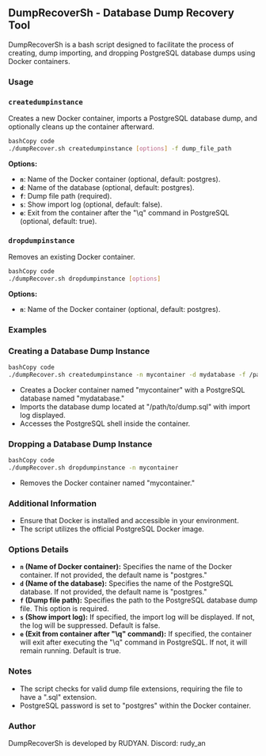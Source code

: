 ## **DumpRecoverSh - Database Dump Recovery Tool**

DumpRecoverSh is a bash script designed to facilitate the process of creating, dump importing, and dropping PostgreSQL database dumps using Docker containers.

### **Usage**

### **`createdumpinstance`**

Creates a new Docker container, imports a PostgreSQL database dump, and optionally cleans up the container afterward.

```bash
bashCopy code
./dumpRecover.sh createdumpinstance [options] -f dump_file_path

```

**Options:**

- **`n`**: Name of the Docker container (optional, default: postgres).
- **`d`**: Name of the database (optional, default: postgres).
- **`f`**: Dump file path (required).
- **`s`**: Show import log (optional, default: false).
- **`e`**: Exit from the container after the "\q" command in PostgreSQL (optional, default: true).

### **`dropdumpinstance`**

Removes an existing Docker container.

```bash
bashCopy code
./dumpRecover.sh dropdumpinstance [options]

```

**Options:**

- **`n`**: Name of the Docker container (optional, default: postgres).

### **Examples**

### Creating a Database Dump Instance

```bash
bashCopy code
./dumpRecover.sh createdumpinstance -n mycontainer -d mydatabase -f /path/to/dump.sql -s

```

- Creates a Docker container named "mycontainer" with a PostgreSQL database named "mydatabase."
- Imports the database dump located at "/path/to/dump.sql" with import log displayed.
- Accesses the PostgreSQL shell inside the container.

### Dropping a Database Dump Instance

```bash
bashCopy code
./dumpRecover.sh dropdumpinstance -n mycontainer

```

- Removes the Docker container named "mycontainer."

### **Additional Information**

- Ensure that Docker is installed and accessible in your environment.
- The script utilizes the official PostgreSQL Docker image.

### **Options Details**

- **`n` (Name of Docker container):** Specifies the name of the Docker container. If not provided, the default name is "postgres."
- **`d` (Name of the database):** Specifies the name of the PostgreSQL database. If not provided, the default name is "postgres."
- **`f` (Dump file path):** Specifies the path to the PostgreSQL database dump file. This option is required.
- **`s` (Show import log):** If specified, the import log will be displayed. If not, the log will be suppressed. Default is false.
- **`e` (Exit from container after "\q" command):** If specified, the container will exit after executing the "\q" command in PostgreSQL. If not, it will remain running. Default is true.

### **Notes**

- The script checks for valid dump file extensions, requiring the file to have a ".sql" extension.
- PostgreSQL password is set to "postgres" within the Docker container.

### **Author**

DumpRecoverSh is developed by RUDYAN.
 Discord: rudy_an
